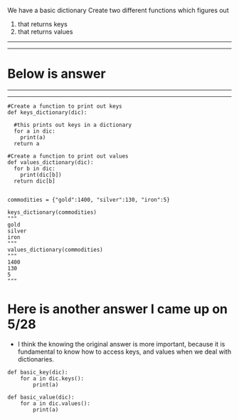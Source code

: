 
We have a basic dictionary
Create two different functions which figures out 
1. that returns keys
2. that returns values

---
---

# Below is answer
---
---

```
#Create a function to print out keys
def keys_dictionary(dic):
  
  #this prints out keys in a dictionary
  for a in dic:
    print(a)
  return a
    
#Create a function to print out values
def values_dictionary(dic):
  for b in dic:
    print(dic[b])
  return dic[b]
    
    
commodities = {"gold":1400, "silver":130, "iron":5}    
    
keys_dictionary(commodities)
"""
gold
silver
iron
"""
values_dictionary(commodities)
"""
1400
130
5
"""
```

# Here is another answer I came up on 5/28
- I think the knowing the original answer is more important, because it is fundamental to know how to access keys, and values when we deal with dictionaries.
```
def basic_key(dic):
    for a in dic.keys():
        print(a)

def basic_value(dic):
    for a in dic.values():
        print(a)
```
